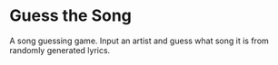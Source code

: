 # Guess the Song
A song guessing game.
Input an artist and guess what song it is from randomly generated lyrics.
